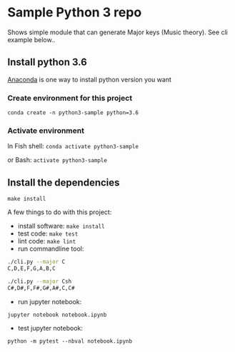# Sample Python 3 repo

Shows simple module that can generate Major keys (Music theory). See cli example below..


## Install python 3.6

[Anaconda](https://conda.io/docs/user-guide/getting-started.html) is one way to install python version you want

### Create environment for this project

`conda create -n python3-sample python=3.6`

### Activate environment

In Fish shell: `conda activate python3-sample`

or Bash: `activate python3-sample`

## Install the dependencies

`make install`

A few things to do with this project:

* install software: ```make install```
* test code: ```make test```
* lint code: ```make lint```
* run commandline tool:  

```bash
./cli.py --major C 
C,D,E,F,G,A,B,C

./cli.py --major Csh 
C#,D#,F,F#,G#,A#,C,C#
```

* run jupyter notebook:

```
jupyter notebook notebook.ipynb
```

* test jupyter notebook:

```
python -m pytest --nbval notebook.ipynb
```

